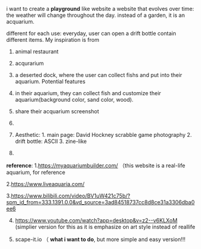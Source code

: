 i want to create a **playground** like website
a website that evolves over time: the weather will change throughout the day.
instead of a garden, it is an acquarium.

different for each use: everyday, user can open a drift bottle contain different items.
My inspiration is from 
1. animal restaurant
2. acqurarium 

3. a deserted dock, where the user can collect fishs and put into their aquarium.
   Potential features
4. in their aquarium, they can collect fish and customize their aquarium(background color, sand color, wood).
5. share their acquarium screenshot
6. 

7. Aesthetic: 1. main page: David Hockney scrabble game photography 2. drift bottle: ASCII 3. zine-like 
8. 
**reference**:
1.https://myaquariumbuilder.com/ （this website is a real-life aquarium, for reference

2.https://www.liveaquaria.com/

3.https://www.bilibili.com/video/BV1uW421c75b/?spm_id_from=333.1391.0.0&vd_source=3ad84518737cc8d8ce31a3306dba0ee6

4. https://www.youtube.com/watch?app=desktop&v=z2--v6KLXoM (simplier version for this as it is emphasize on art style instead of reallife
   
5. scape-it.io （ **what i want to do**, but more simple and easy version!!!
